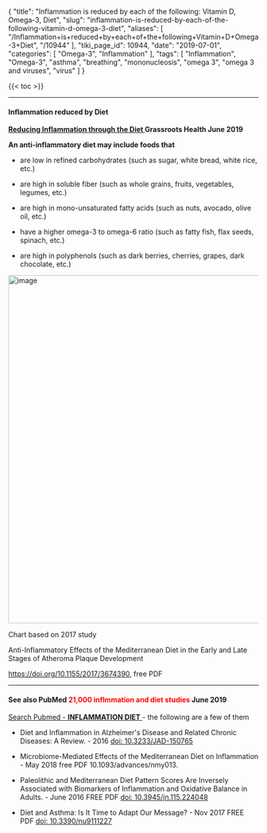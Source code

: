 {
    "title": "Inflammation is reduced by each of the following: Vitamin D, Omega-3, Diet",
    "slug": "inflammation-is-reduced-by-each-of-the-following-vitamin-d-omega-3-diet",
    "aliases": [
        "/Inflammation+is+reduced+by+each+of+the+following+Vitamin+D+Omega-3+Diet",
        "/10944"
    ],
    "tiki_page_id": 10944,
    "date": "2019-07-01",
    "categories": [
        "Omega-3",
        "Inflammation"
    ],
    "tags": [
        "Inflammation",
        "Omega-3",
        "asthma",
        "breathing",
        "mononucleosis",
        "omega 3",
        "omega 3 and viruses",
        "virus"
    ]
}


{{< toc >}}

---

#### Inflammation reduced by Diet

 **[Reducing Inflammation through the Diet ](http://campaign.r20.constantcontact.com/render?m=1102722411090&ca=5472bf23-3dcb-4dd9-bee8-03219b1413c7) Grassroots Health June 2019** 

 **An anti-inflammatory diet may include foods that** 

* are low in refined carbohydrates (such as sugar, white bread, white rice, etc.)

* are high in soluble fiber (such as whole grains, fruits, vegetables, legumes, etc.)

* are high in mono-unsaturated fatty acids (such as nuts, avocado, olive oil, etc.)

* have a higher omega-3 to omega-6 ratio (such as fatty fish, flax seeds, spinach, etc.)

* are high in polyphenols (such as dark berries, cherries, grapes, dark chocolate, etc.)

<img src="https://d378j1rmrlek7x.cloudfront.net/attachments/jpeg/diet-reduces-inflammation.jpg" alt="image" width="700">

Chart based on 2017 study 

Anti-Inflammatory Effects of the Mediterranean Diet in the Early and Late Stages of Atheroma Plaque Development 

https://doi.org/10.1155/2017/3674390, free PDF

---

#### See also PubMed <span style="color:#F00;">21,000 inflmmation and diet studies</span> June 2019

[Search Pubmed -  **INFLAMMATION DIET** ](https://www.ncbi.nlm.nih.gov/pubmed) - the following are a few of them

* Diet and Inflammation in Alzheimer's Disease and Related Chronic Diseases: A Review. - 2016 [doi: 10.3233/JAD-150765](https://doi.org/10.3233/JAD-150765)

* Microbiome-Mediated Effects of the Mediterranean Diet on Inflammation - May 2018 free PDF 10.1093/advances/nmy013.

* Paleolithic and Mediterranean Diet Pattern Scores Are Inversely Associated with Biomarkers of Inflammation and Oxidative Balance in Adults. - June 2016 FREE PDF [doi: 10.3945/jn.115.224048](https://doi.org/10.3945/jn.115.224048)

* Diet and Asthma: Is It Time to Adapt Our Message? - Nov 2017 FREE PDF [doi: 10.3390/nu9111227](https://doi.org/10.3390/nu9111227)